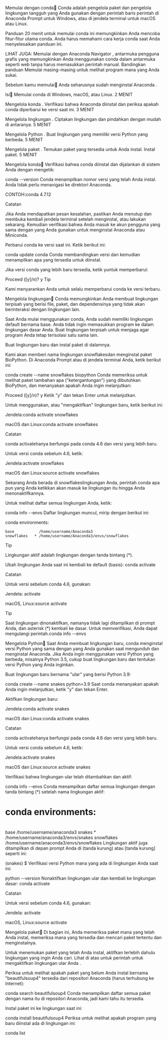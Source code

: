 Memulai dengan conda
Conda adalah pengelola paket dan pengelola lingkungan tangguh yang Anda gunakan dengan perintah baris perintah di Anaconda Prompt untuk Windows, atau di jendela terminal untuk macOS atau Linux.

Panduan 20 menit untuk memulai conda ini memungkinkan Anda mencoba fitur-fitur utama conda. Anda harus memahami cara kerja conda saat Anda menyelesaikan panduan ini.

LIHAT JUGA: Memulai dengan Anaconda Navigator , antarmuka pengguna grafis yang memungkinkan Anda menggunakan conda dalam antarmuka seperti web tanpa harus memasukkan perintah manual. Bandingkan panduan Memulai masing-masing untuk melihat program mana yang Anda sukai.

Sebelum kamu memulai
Anda seharusnya sudah menginstal Anaconda .

Isi
Memulai conda di Windows, macOS, atau Linux. 2 MENIT

Mengelola konda . Verifikasi bahwa Anaconda diinstal dan periksa apakah conda diperbarui ke versi saat ini. 3 MENIT

Mengelola lingkungan . Ciptakan lingkungan dan pindahkan dengan mudah di antaranya. 5 MENIT

Mengelola Python . Buat lingkungan yang memiliki versi Python yang berbeda. 5 MENIT

Mengelola paket . Temukan paket yang tersedia untuk Anda instal. Instal paket. 5 MENIT

Mengelola konda
Verifikasi bahwa conda diinstal dan dijalankan di sistem Anda dengan mengetik:

conda --version
Conda menampilkan nomor versi yang telah Anda instal. Anda tidak perlu menavigasi ke direktori Anaconda.

CONTOH:conda 4.7.12

Catatan

Jika Anda mendapatkan pesan kesalahan, pastikan Anda menutup dan membuka kembali jendela terminal setelah menginstal, atau lakukan sekarang. Kemudian verifikasi bahwa Anda masuk ke akun pengguna yang sama dengan yang Anda gunakan untuk menginstal Anaconda atau Miniconda.

Perbarui conda ke versi saat ini. Ketik berikut ini:

conda update conda
Conda membandingkan versi dan kemudian menampilkan apa yang tersedia untuk diinstal.

Jika versi conda yang lebih baru tersedia, ketik yuntuk memperbarui:

Proceed ([y]/n)? y
Tip

Kami menyarankan Anda untuk selalu memperbarui conda ke versi terbaru.

Mengelola lingkungan
Conda memungkinkan Anda membuat lingkungan terpisah yang berisi file, paket, dan dependensinya yang tidak akan berinteraksi dengan lingkungan lain.

Saat Anda mulai menggunakan conda, Anda sudah memiliki lingkungan default bernama base. Anda tidak ingin memasukkan program ke dalam lingkungan dasar Anda. Buat lingkungan terpisah untuk menjaga agar program Anda tetap terisolasi satu sama lain.

Buat lingkungan baru dan instal paket di dalamnya.

Kami akan memberi nama lingkungan snowflakesdan menginstal paket BioPython. Di Anaconda Prompt atau di jendela terminal Anda, ketik berikut ini:

conda create --name snowflakes biopython
Conda memeriksa untuk melihat paket tambahan apa ("ketergantungan") yang dibutuhkan BioPython, dan menanyakan apakah Anda ingin melanjutkan:

Proceed ([y]/n)? y
Ketik "y" dan tekan Enter untuk melanjutkan.

Untuk menggunakan, atau "mengaktifkan" lingkungan baru, ketik berikut ini:

Jendela:conda activate snowflakes

macOS dan Linux:conda activate snowflakes

Catatan

conda activatehanya berfungsi pada conda 4.6 dan versi yang lebih baru.

Untuk versi conda sebelum 4.6, ketik:

Jendela:activate snowflakes

macOS dan Linux:source activate snowflakes

Sekarang Anda berada di snowflakeslingkungan Anda, perintah conda apa pun yang Anda ketikkan akan masuk ke lingkungan itu hingga Anda menonaktifkannya.

Untuk melihat daftar semua lingkungan Anda, ketik:

conda info --envs
Daftar lingkungan muncul, mirip dengan berikut ini:

conda environments:

    base           /home/username/Anaconda3
    snowflakes   * /home/username/Anaconda3/envs/snowflakes
Tip

Lingkungan aktif adalah lingkungan dengan tanda bintang (*).

Ubah lingkungan Anda saat ini kembali ke default (basis): conda activate

Catatan

Untuk versi sebelum conda 4.6, gunakan:

Jendela: activate

macOS, Linux:source activate

Tip

Saat lingkungan dinonaktifkan, namanya tidak lagi ditampilkan di prompt Anda, dan asterisk (*) kembali ke dasar. Untuk memverifikasi, Anda dapat mengulangi perintah.conda info --envs

Mengelola Python
Saat Anda membuat lingkungan baru, conda menginstal versi Python yang sama dengan yang Anda gunakan saat mengunduh dan menginstal Anaconda. Jika Anda ingin menggunakan versi Python yang berbeda, misalnya Python 3.5, cukup buat lingkungan baru dan tentukan versi Python yang Anda inginkan.

Buat lingkungan baru bernama "ular" yang berisi Python 3.9:

conda create --name snakes python=3.9
Saat conda menanyakan apakah Anda ingin melanjutkan, ketik "y" dan tekan Enter.

Aktifkan lingkungan baru:

Jendela:conda activate snakes

macOS dan Linux:conda activate snakes

Catatan

conda activatehanya berfungsi pada conda 4.6 dan versi yang lebih baru.

Untuk versi conda sebelum 4.6, ketik:

Jendela:activate snakes

macOS dan Linux:source activate snakes

Verifikasi bahwa lingkungan ular telah ditambahkan dan aktif:

conda info --envs
Conda menampilkan daftar semua lingkungan dengan tanda bintang (*) setelah nama lingkungan aktif:

# conda environments:
#
base                     /home/username/anaconda3
snakes                *  /home/username/anaconda3/envs/snakes
snowflakes               /home/username/anaconda3/envs/snowflakes
Lingkungan aktif juga ditampilkan di depan prompt Anda di (tanda kurung) atau [tanda kurung] seperti ini:

(snakes) $
Verifikasi versi Python mana yang ada di lingkungan Anda saat ini:

python --version
Nonaktifkan lingkungan ular dan kembali ke lingkungan dasar: conda activate

Catatan

Untuk versi sebelum conda 4.6, gunakan:

Jendela: activate

macOS, Linux:source activate

Mengelola paket
Di bagian ini, Anda memeriksa paket mana yang telah Anda instal, memeriksa mana yang tersedia dan mencari paket tertentu dan menginstalnya.

Untuk menemukan paket yang telah Anda instal, aktifkan terlebih dahulu lingkungan yang ingin Anda cari. Lihat di atas untuk perintah untuk mengaktifkan lingkungan ular Anda .

Periksa untuk melihat apakah paket yang belum Anda instal bernama "beautifulsoup4" tersedia dari repositori Anaconda (harus terhubung ke Internet):

conda search beautifulsoup4
Conda menampilkan daftar semua paket dengan nama itu di repositori Anaconda, jadi kami tahu itu tersedia.

Instal paket ini ke lingkungan saat ini:

conda install beautifulsoup4
Periksa untuk melihat apakah program yang baru diinstal ada di lingkungan ini:

conda list

